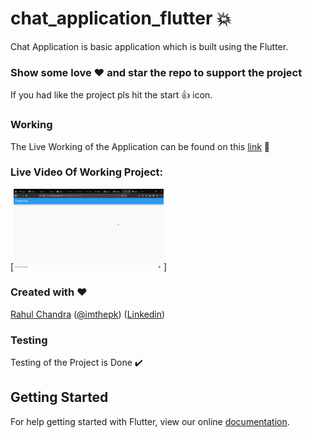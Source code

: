 # chat_application_flutter :boom:

Chat Application is basic application which is built using the Flutter.

### Show some love :heart: and star the repo to support the project

If you had like the project pls hit the start :+1: icon.

### Working 

The Live Working of the Application can be found on this [link](https://irahulcse.github.io/Chat_Application_Flutter/#/) :100: 

### Live Video Of Working Project:

 [<img src = "/assets/chatapplication.gif" width=240>]


### Created with :heart:

[Rahul Chandra](https://github.com/irahulcse) ([@imthepk](https://www.twitter.com/1rahulchandra)) ([Linkedin](https://www.linkedin.com/in/rahul-chandra-a8371b11b/))

### Testing

Testing of the Project is Done :heavy_check_mark:

## Getting Started

For help getting started with Flutter, view our online
[documentation](https://flutter.dev/).